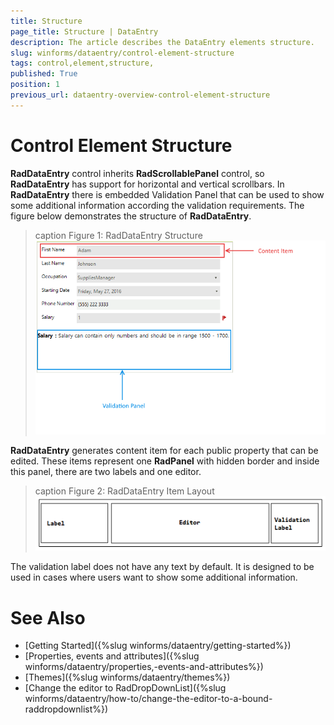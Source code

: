 ```yaml
---
title: Structure 
page_title: Structure | DataEntry
description: The article describes the DataEntry elements structure.
slug: winforms/dataentry/control-element-structure
tags: control,element,structure,
published: True
position: 1
previous_url: dataentry-overview-control-element-structure
---
```


# Control Element Structure 

__RadDataEntry__ control inherits __RadScrollablePanel__ control, so __RadDataEntry__ has support for horizontal and vertical scrollbars. In __RadDataEntry__ there is embedded Validation Panel that can be used to show some additional information according the validation requirements. The figure below demonstrates the structure of __RadDataEntry__.

>caption Figure 1: RadDataEntry Structure
![dataentry-overview-control-element-structure 001](images/dataentry-overview-control-element-structure001.png)

__RadDataEntry__ generates content item for each public property that can be edited. These items represent one __RadPanel__ with hidden border and inside this panel, there are two labels and one editor.

>caption Figure 2: RadDataEntry Item Layout        
![dataentry-overview-control-element-structure 002](images/dataentry-overview-control-element-structure002.png)

The validation label does not have any text by default. It is designed to be used in cases where users want to show some additional information.
        
# See Also

 * [Getting Started]({%slug  winforms/dataentry/getting-started%})
 * [Properties, events and attributes]({%slug  winforms/dataentry/properties,-events-and-attributes%})
 * [Themes]({%slug winforms/dataentry/themes%})
 * [Change the editor to RadDropDownList]({%slug  winforms/dataentry/how-to/change-the-editor-to-a-bound-raddropdownlist%})